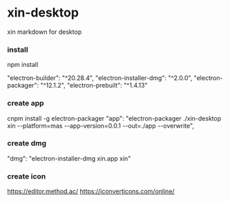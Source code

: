 # xin-desktop
xin markdown for desktop

### install
npm install

"electron-builder": "^20.28.4",
"electron-installer-dmg": "^2.0.0",
"electron-packager": "^12.1.2",
"electron-prebuilt": "^1.4.13"
    
### create app
cnpm install -g electron-packager
"app": "electron-packager ./xin-desktop xin --platform=mas --app-version=0.0.1 --out=./app --overwrite",

### create dmg
"dmg": "electron-installer-dmg xin.app xin"

### create icon
https://editor.method.ac/
https://iconverticons.com/online/